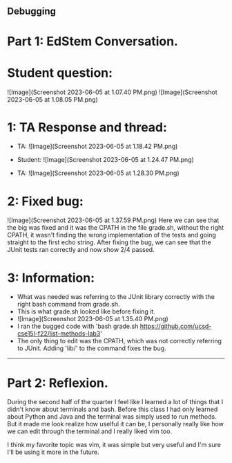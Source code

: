 ## Debugging 

# Part 1: EdStem Conversation.

# Student question: 
![Image](Screenshot 2023-06-05 at 1.07.40 PM.png)
![Image](Screenshot 2023-06-05 at 1.08.05 PM.png)

# 1: TA Response and thread: 
* TA:
![Image](Screenshot 2023-06-05 at 1.18.42 PM.png)

* Student:
![Image](Screenshot 2023-06-05 at 1.24.47 PM.png)

* TA:
![Image](Screenshot 2023-06-05 at 1.28.30 PM.png)

# 2: Fixed bug:
![Image](Screenshot 2023-06-05 at 1.37.59 PM.png)
Here we can see that the big was fixed and it was the CPATH in the file grade.sh, without the right CPATH, it wasn't finding the wrong implementation of the tests and going straight to the first echo string. After fixing the bug, we can see that the JUnit tests ran correctly and now show 2/4 passed.

# 3: Information:
* What was needed was referring to the JUnit library correctly with the right bash command from grade.sh.
* This is what grade.sh looked like before fixing it.
* ![Image](Screenshot 2023-06-05 at 1.35.40 PM.png)
* I ran the bugged code with 'bash grade.sh https://github.com/ucsd-cse15l-f22/list-methods-lab3'
* The only thing to edit was the CPATH, which was not correctly referring to JUnit. Adding 'lib/' to the command fixes the bug.
---

# Part 2: Reflexion.
During the second half of the quarter I feel like I learned a lot of things that I didn't know about terminals and bash. Before this class I had only learned about Python and Java and the terminal was simply used to run methods. But it made me look realize how uselful it can be, I personally really like how we can edit through the terminal and I really liked vim too.

I think my favorite topic was vim, it was simple but very useful and I'm sure I'll be using it more in the future.
